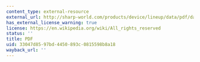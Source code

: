 ```yaml
---
content_type: external-resource
external_url: http://sharp-world.com/products/device/lineup/data/pdf/datasheet/gp2y0a02_e.pdf
has_external_license_warning: true
license: https://en.wikipedia.org/wiki/All_rights_reserved
status: ''
title: PDF
uid: 33047d85-97bd-4450-893c-0815598b8a18
wayback_url: ''
---
```

